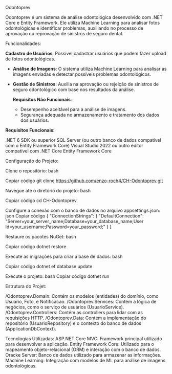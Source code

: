 Odontoprev

Odontoprev é um sistema de análise odontológica desenvolvido com .NET Core e Entity Framework. Ele utiliza Machine Learning para analisar fotos odontológicas e identificar problemas, auxiliando no processo de aprovação ou reprovação de sinistros de seguro dental.

Funcionalidades:

**Cadastro de Usuários**: Possível cadastrar usuários que podem fazer upload de fotos odontológicas.
- **Análise de Imagens**: O sistema utiliza Machine Learning para analisar as imagens enviadas e detectar possíveis problemas odontológicos.
- **Gestão de Sinistros**: Auxilia na aprovação ou rejeição de sinistros de seguro odontológico com base nos resultados da análise.

  **Requisitos Não Funcionais**:
  - Desempenho aceitável para a análise de imagens.
  - Segurança adequada no armazenamento e tratamento dos dados dos usuários.

**Requisitos Funcionais**:

.NET 6 SDK ou superior
SQL Server (ou outro banco de dados compatível com o Entity Framework Core)
Visual Studio 2022 ou outro editor compatível com .NET Core
Entity Framework Core

Configuração do Projeto:

Clone o repositório:
bash

Copiar código
git clone https://github.com/enzo-roch4/CH-Odontoprev.git

Navegue até o diretório do projeto:
bash

Copiar código
cd CH-Odontoprev

Configure a conexão com o banco de dados no arquivo appsettings.json:
json
Copiar código
{
  "ConnectionStrings": {
    "DefaultConnection": "Server=your_server_name;Database=your_database_name;User Id=your_username;Password=your_password;"
  }
}

Restaure os pacotes NuGet:
bash

Copiar código
dotnet restore

Execute as migrações para criar a base de dados:
bash

Copiar código
dotnet ef database update

Execute o projeto:
bash
Copiar código
dotnet run

Estrutura do Projet:

/Odontoprev.Domain: Contém os modelos (entidades) do domínio, como Usuario, Foto, e Notificacao.
/Odontoprev.Services: Contém a lógica de negócios, como o serviço de usuários (UsuarioService).
/Odontoprev.Controllers: Contém as controllers para lidar com as requisições HTTP.
/Odontoprev.Data: Contém a implementação do repositório (UsuarioRepository) e o contexto do banco de dados (ApplicationDbContext).

Tecnologias Utilizadas:
ASP.NET Core MVC: Framework principal utilizado para desenvolver a aplicação.
Entity Framework Core: Utilizado para o mapeamento objeto-relacional (ORM) e interação com o banco de dados.
Oracke Server: Banco de dados utilizado para armazenar as informações.
Machine Learning: Integração com modelos de ML para análise de imagens odontológicas.
